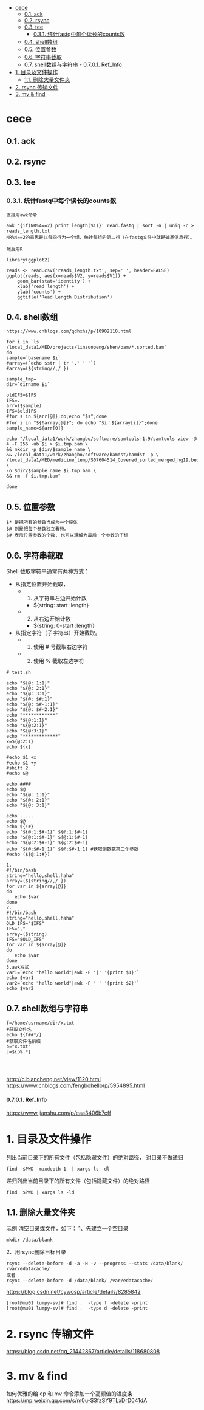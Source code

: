 <!-- TOC -->

- [cece](#cece)
    - [0.1. ack](#01-ack)
    - [0.2. rsync](#02-rsync)
    - [0.3. tee](#03-tee)
        - [0.3.1. 统计fastq中每个读长的counts数](#031-统计fastq中每个读长的counts数)
    - [0.4. shell数组](#04-shell数组)
    - [0.5. 位置参数](#05-位置参数)
    - [0.6. 字符串截取](#06-字符串截取)
    - [0.7. shell数组与字符串](#07-shell数组与字符串)
            - [0.7.0.1. Ref_Info](#0701-ref_info)
- [1. 目录及文件操作](#1-目录及文件操作)
    - [1.1. 删除大量文件夹](#11-删除大量文件夹)
- [2. rsync 传输文件](#2-rsync-传输文件)
- [3. mv & find](#3-mv--find)

<!-- /TOC -->

# cece
## 0.1. ack
## 0.2. rsync
## 0.3. tee

### 0.3.1. 统计fastq中每个读长的counts数
```
直接用awk命令

awk '{if(NR%4==2) print length($1)}' read.fastq | sort -n | uniq -c > reads_length.txt
NR%4==2的意思是以每四行为一个组，统计每组的第二行（在fastq文件中就是碱基信息行）。

然后用R

library(ggplot2)

reads <- read.csv('reads_length.txt', sep=' ', header=FALSE)
ggplot(reads, aes(x=reads$V2, y=reads$V1)) + 
	geom_bar(stat='identity') + 
	xlab('read length') + 
	ylab('counts') + 
	ggtitle('Read Length Distribution')
```

## 0.4. shell数组
```
https://www.cnblogs.com/qdhxhz/p/10902110.html

for i in `ls /local_data1/MED/projects/linzuopeng/shen/bam/*.sorted.bam`
do
sample=`basename $i`
#array=(`echo $str | tr '.' ' '`)
#array=(${string//,/ })

sample_tmp=
dir=`dirname $i`

oldIFS=$IFS
IFS=.
arr=($sample)
IFS=$oldIFS
#for s in ${arr[@]};do;echo "$s";done
#for i in "${!array[@]}"; do echo "$i：${array[i]}";done
sample_name=${arr[0]}

echo "/local_data1/work/zhangbo/software/samtools-1.9/samtools view -@ 4 -F 256 -ub $i > $i.tmp.bam \
&& mkdir -p $dir/$sample_name \
&& /local_data1/work/zhangbo/software/bamdst/bamdst -p \
/local_data1/MED/medicine_temp/S07604514_Covered_sorted_merged_hg19.bed \
-o $dir/$sample_name $i.tmp.bam \
&& rm -f $i.tmp.bam"

done
```

## 0.5. 位置参数
```
$* 是把所有的参数当成为一个整体 
$@ 则是把每个参数独立看待。
$# 表示位置参数的个数, 也可以理解为最后一个参数的下标
``` 

## 0.6. 字符串截取
Shell 截取字符串通常有两种方式：
+ 从指定位置开始截取，
  + 1) 从字符串左边开始计数
    + ${string: start :length}
  + 2) 从右边开始计数
    + ${string: 0-start :length}
+ 从指定字符（子字符串）开始截取。
  + 1) 使用 # 号截取右边字符
  + 2) 使用 % 截取左边字符

```
# test.sh

echo "${@: 1:1}"
echo "${@: 2:1}"
echo "${@: 3:1}"
echo "${@: $#:1}"
echo "${@: $#-1:1}"
echo "${@: $#-2:1}"
echo "************"
echo "${@:1:1}"
echo "${@:2:1}"
echo "${@:3:1}"
echo "*************"
x=${@:2:1}
echo ${x}

#echo $1 +x
#echo $1 +y
#shift 2
#echo $@

echo ####
echo $@
echo "${@: 1:1}"
echo "${@: 2:1}"
echo "${@: 3:1}"

echo .....
echo $@
echo ${!#}
echo '${@:1:$#-1}' ${@:1:$#-1}
echo '${@:1:$#-1}' ${@:1:$#-1}
echo '${@:2:$#-1}' ${@:2:$#-1}
echo '${@:$#-1:1}' ${@:$#-1:1} #获取倒数数第二个参数
#echo (${@:1:#})
```

```
1.
#!/bin/bash
string="hello,shell,haha"  
array=(${string//,/ })  
for var in ${array[@]}
do
   echo $var
done 
2.
#!/bin/bash
string="hello,shell,haha"
OLD_IFS="$IFS"
IFS=","
array=($string)
IFS="$OLD_IFS"
for var in ${array[@]}
do
   echo $var
done
3.awk方式
var1=`echo "hello world"|awk -F '|' '{print $1}'`
echo $var1
var2=`echo "hello world"|awk -F ' ' '{print $2}'`
echo $var2
```
## 0.7. shell数组与字符串
```
f=/home/usrname/dir/x.txt
#获取文件名
echo ${f##*/}
#获取文件名前缀
b="x.txt"
c=${b%.*}




```
http://c.biancheng.net/view/1120.html
https://www.cnblogs.com/fengbohello/p/5954895.html


#### 0.7.0.1. Ref_Info
https://www.jianshu.com/p/eaa3406b7cff


# 1. 目录及文件操作
列出当前目录下的所有文件（包括隐藏文件）的绝对路径， 对目录不做递归
```
find  $PWD -maxdepth 1  | xargs ls -dl
```

递归列出当前目录下的所有文件（包括隐藏文件）的绝对路径
```
find  $PWD | xargs ls -ld
```

## 1.1. 删除大量文件夹

示例
清空目录或文件，如下： 
1、先建立一个空目录
``` 
mkdir /data/blank 
```
2、用rsync删除目标目录 
```
rsync --delete-before -d -a -H -v --progress --stats /data/blank/ /var/edatacache/
或者
rsync --delete-before -d /data/blank/ /var/edatacache/
```
https://blog.csdn.net/cywosp/article/details/8285842

```
[root@mu01 lumpy-sv]# find .  -type f -delete -print
[root@mu01 lumpy-sv]# find .  -type d -delete -print 
```

# 2. rsync 传输文件
https://blog.csdn.net/qq_21442867/article/details/118680808

# 3. mv & find
如何优雅的给 cp 和 mv 命令添加一个高颜值的进度条
https://mp.weixin.qq.com/s/m0u-S3fzSY9TLxDrD041dA
